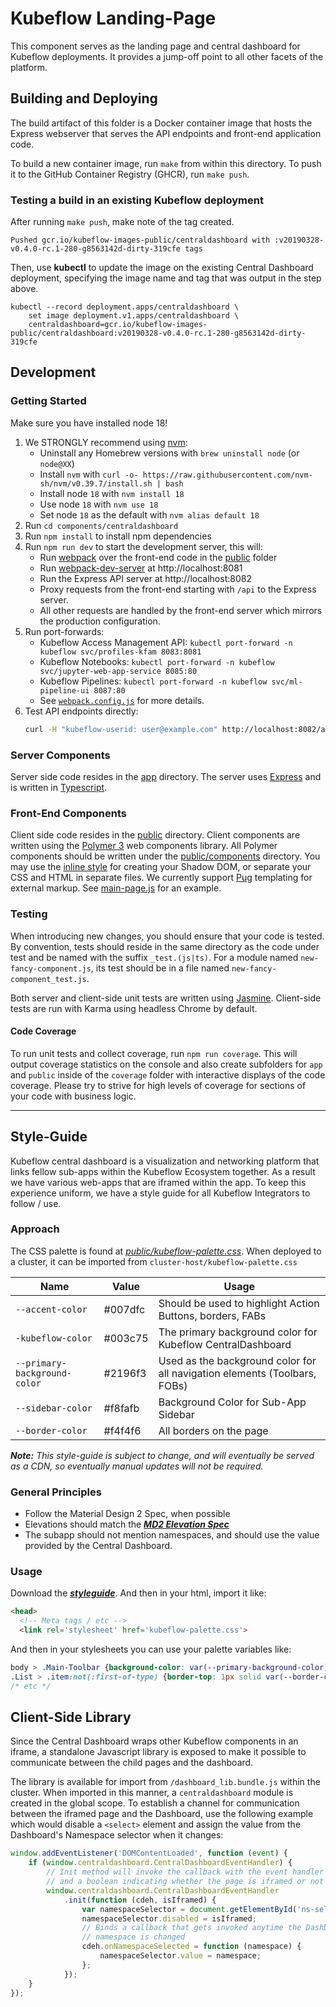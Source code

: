 # Kubeflow Landing-Page

This component serves as the landing page and central dashboard for Kubeflow
deployments. It provides a jump-off point to all other facets of the platform.

## Building and Deploying

The build artifact of this folder is a Docker container image that hosts the
Express webserver that serves the API endpoints and front-end application code.

To build a new container image, run `make` from within this directory. To push
it to the GitHub Container Registry (GHCR), run `make push`.

### Testing a build in an existing Kubeflow deployment

After running `make push`, make note of the tag created.

```
Pushed gcr.io/kubeflow-images-public/centraldashboard with :v20190328-v0.4.0-rc.1-280-g8563142d-dirty-319cfe tags
```

Then, use **kubectl** to update the image on the existing Central Dashboard
deployment, specifying the image name and tag that was output in the step above.


```
kubectl --record deployment.apps/centraldashboard \
    set image deployment.v1.apps/centraldashboard \
    centraldashboard=gcr.io/kubeflow-images-public/centraldashboard:v20190328-v0.4.0-rc.1-280-g8563142d-dirty-319cfe
```

## Development

### Getting Started

Make sure you have installed node 18! <!-- FIX: Updated Node version -->

1. We STRONGLY recommend using [nvm](https://github.com/nvm-sh/nvm):
     - Uninstall any Homebrew versions with `brew uninstall node` (or `node@XX`)
     - Install `nvm` with `curl -o- https://raw.githubusercontent.com/nvm-sh/nvm/v0.39.7/install.sh | bash`
     - Install node `18` with `nvm install 18` <!-- FIX: Node 18 -->
     - Use node `18` with `nvm use 18`
     - Set node `18` as the default with `nvm alias default 18`
2. Run `cd components/centraldashboard`
3. Run `npm install` to install npm dependencies
4. Run `npm run dev` to start the development server, this will:
    - Run [webpack](https://webpack.js.org/) over the front-end code in the [public](./public) folder
    - Run [webpack-dev-server](https://webpack.js.org/configuration/dev-server/) at http://localhost:8081
    - Run the Express API server at http://localhost:8082
    - Proxy requests from the front-end starting with `/api` to the Express server. 
    - All other requests are handled by the front-end server which mirrors the production configuration.
5. Run port-forwards:
    - Kubeflow Access Management API: `kubectl port-forward -n kubeflow svc/profiles-kfam 8083:8081` <!-- FIX: Changed port to 8083 -->
    - Kubeflow Notebooks: `kubectl port-forward -n kubeflow svc/jupyter-web-app-service 8085:80`
    - Kubeflow Pipelines: `kubectl port-forward -n kubeflow svc/ml-pipeline-ui 8087:80`
    - See [`webpack.config.js`](https://github.com/kubeflow/kubeflow/blob/master/components/centraldashboard/webpack.config.js) for more details.
6. Test API endpoints directly: <!-- FIX: Simplified testing -->
    ```bash
    curl -H "kubeflow-userid: user@example.com" http://localhost:8082/api/namespaces
    ```

### Server Components

Server side code resides in the [app](./app) directory. The server uses
[Express](https://expressjs.com/) and is written in [Typescript](https://www.typescriptlang.org/docs/home.html).

### Front-End Components

Client side code resides in the [public](./public) directory. Client components
are written using the [Polymer 3](https://polymer-library.polymer-project.org/3.0/docs/about_30)
web components library. All Polymer components should be written under the
[public/components](./public/components) directory. You may use the [inline style](https://polymer-library.polymer-project.org/3.0/docs/first-element/step-2) for creating your Shadow DOM, or separate your
CSS and HTML in separate files. We currently support [Pug](https://pugjs.org/api/getting-started.html)
templating for external markup. See [main-page.js](public/components/main-page.js)
for an example.

### Testing

When introducing new changes, you should ensure that your code is tested. By
convention, tests should reside in the same directory as the code under test and
be named with the suffix `_test.(js|ts)`. For a module named
`new-fancy-component.js`, its test should be in a file named `new-fancy-component_test.js`.

Both server and client-side unit tests are written using [Jasmine](https://jasmine.github.io/api/3.3/global).
Client-side tests are run with Karma using headless Chrome by default.

#### Code Coverage

To run unit tests and collect coverage, run `npm run coverage`. This will output
coverage statistics on the console and also create subfolders for `app` and
`public` inside of the `coverage` folder with interactive displays of the code
coverage. Please try to strive for high levels of coverage for sections of your
code with business logic.

---

## Style-Guide
Kubeflow central dashboard is a visualization and networking platform that links
fellow sub-apps within the Kubeflow Ecosystem together. As a result we have
various web-apps that are iframed within the app. To keep this experience
 uniform, we have a style guide for all Kubeflow Integrators to follow / use.

### Approach
The CSS palette is found at [_public/kubeflow-palette.css_](public/kubeflow-palette.css).
When deployed to a cluster, it can be imported from `cluster-host/kubeflow-palette.css`

Name | Value | Usage
--- | --- | ---
`--accent-color` | #007dfc | Should be used to highlight Action Buttons, borders, FABs
`-kubeflow-color` | #003c75 | The primary background color for Kubeflow CentralDashboard
`--primary-background-color` | #2196f3 | Used as the background color for all navigation elements (Toolbars, FOBs)
`--sidebar-color` | #f8fafb | Background Color for Sub-App Sidebar
`--border-color` | #f4f4f6 | All borders on the page

_**Note:** This style-guide is subject to change, and will eventually be served as a CDN, so eventually manual updates will not be required._

### General Principles
- Follow the Material Design 2 Spec, when possible
- Elevations should match the [_**MD2 Elevation Spec**_](https://material.io/design/environment/elevation.html)
- The subapp should not mention namespaces, and should use the value provided by the Central Dashboard.

### Usage
Download the [_**styleguide**_](public/kubeflow-palette.css). And then in your html, import it like:

```html
<head>
  <!-- Meta tags / etc -->
  <link rel='stylesheet' href='kubeflow-palette.css'>

```

And then in your stylesheets you can use your palette variables like:

```css
body > .Main-Toolbar {background-color: var(--primary-background-color)}
.List > .item:not(:first-of-type) {border-top: 1px solid var(--border-color)}
/* etc */

```

## Client-Side Library
Since the Central Dashboard wraps other Kubeflow components in an iframe, a
standalone Javascript library is exposed to make it possible to communicate
between the child pages and the dashboard.

The library is available for import from `/dashboard_lib.bundle.js` within the
cluster. When imported in this manner, a `centraldashboard` module is created in
the global scope. To establish a channel for communication between the iframed
page and the Dashboard, use the following example which would disable a
`<select>` element and assign the value from the Dashboard's Namespace selector
when it changes:

```js
window.addEventListener('DOMContentLoaded', function (event) {
    if (window.centraldashboard.CentralDashboardEventHandler) {
        // Init method will invoke the callback with the event handler instance
        // and a boolean indicating whether the page is iframed or not
        window.centraldashboard.CentralDashboardEventHandler
            .init(function (cdeh, isIframed) {
                var namespaceSelector = document.getElementById('ns-select');
                namespaceSelector.disabled = isIframed;
                // Binds a callback that gets invoked anytime the Dashboard's
                // namespace is changed
                cdeh.onNamespaceSelected = function (namespace) {
                    namespaceSelector.value = namespace;
                };
            });
    }
});

```
